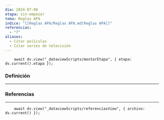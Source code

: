 ```yaml
---
dia: 2024-07-08
etapa: sin-empezar
tema: Reglas APA
indice: "[[Reglas APA/Reglas APA.md|Reglas APA]]"
referencias:
  - "7"
aliases:
  - Citar películas
  - Citar series de televisión
---
```

```dataviewjs
	await dv.view("_dataviewScripts/mostarEtapa", { etapa: dv.current().etapa });
```
### Definición
---




### Referencias
---
```dataviewjs
	await dv.view("_dataviewScripts/referenciasView", { archivo: dv.current() });
```